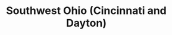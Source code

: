---
featured: true
time: 6:00pm EST
title: Southwest Ohio (Cincinnati and Dayton) 
registration: false
---